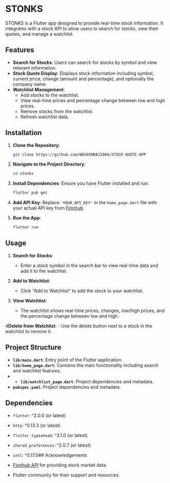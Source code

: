 # STONKS

STONKS is a Flutter app designed to provide real-time stock information. It integrates with a stock API to allow users to search for stocks, view their quotes, and manage a watchlist.

## Features

- **Search for Stocks**: Users can search for stocks by symbol and view relevant information.
- **Stock Quote Display**: Displays stock information including symbol, current price, change (amount and percentage), and optionally the company name.
- **Watchlist Management**:
    - Add stocks to the watchlist.
    - View real-time prices and percentage change between low and high prices.
    - Remove stocks from the watchlist.
    - Refresh watchlist data.

## Installation

1. **Clone the Repository**:
    ```bash
    git clone https://github.com/NAVEENRAJ2004/STOCK-QUOTE-APP
    ```

2. **Navigate to the Project Directory**:
    ```bash
    cd stonks
    ```

3. **Install Dependencies**:
   Ensure you have Flutter installed and run:
    ```bash
    flutter pub get
    ```

4. **Add API Key**:
   Replace `'YOUR_API_KEY'` in the `home_page.dart` file with your actual API key from [Finnhub](https://finnhub.io/).

5. **Run the App**:
    ```bash
    flutter run
    ```

## Usage

1. **Search for Stocks**:
    - Enter a stock symbol in the search bar to view real-time data and add it to the watchlist.

2. **Add to Watchlist**:
    - Click "Add to Watchlist" to add the stock to your watchlist.

3. **View Watchlist**:
    - The watchlist shows real-time prices, changes, low/high prices, and the percentage change between low and high.

4**Delete from Watchlist**:
    - Use the delete button next to a stock in the watchlist to remove it.

## Project Structure

- **`lib/main.dart`**: Entry point of the Flutter application.
- **`lib/home_page.dart`**: Contains the main functionality including search and watchlist features.
- - **`lib/watchlist_page.dart`**: Project dependencies and metadata.
- **`pubspec.yaml`**: Project dependencies and metadata.

## Dependencies

- `flutter`: ^2.0.0 (or latest)
- `http`: ^0.13.3 (or latest)
- `flutter_typeahead`: ^3.1.0 (or latest)
- `shared_preferences`: ^2.0.7 (or latest)
- `intl`: ^0.17.0## Acknowledgements

- [Finnhub API](https://finnhub.io/) for providing stock market data.
- Flutter community for their support and resources.

